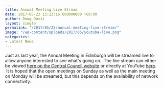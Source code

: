 ```yaml
---
title: Annual Meeting Live Stream
date: 2017-05-23 15:23:16.000000000 +00:00
author: Doug Davis
layout: single
permalink: "/2017/05/23/annual-meeting-live-stream/"
image: "/wp-content/uploads/2017/05/youtube-live.png"
categories:
- Latest News
---
```

Just as last year, the Annual Meeting in Edinburgh will be streamed live to allow anyone interested to see what&apos;s going on.  The live stream can either be viewed [here on the Central Council website](/about/meetings/2017-meeting/) or directly at YouTube <a href="http://bit.ly/cccbr-live-broadcast" target="_blank" rel="noopener noreferrer">here</a>.  It is hoped that the open meetings on Sunday as well as the main meeting on Monday will be streamed, but this depends on the availability of network connectivity.

